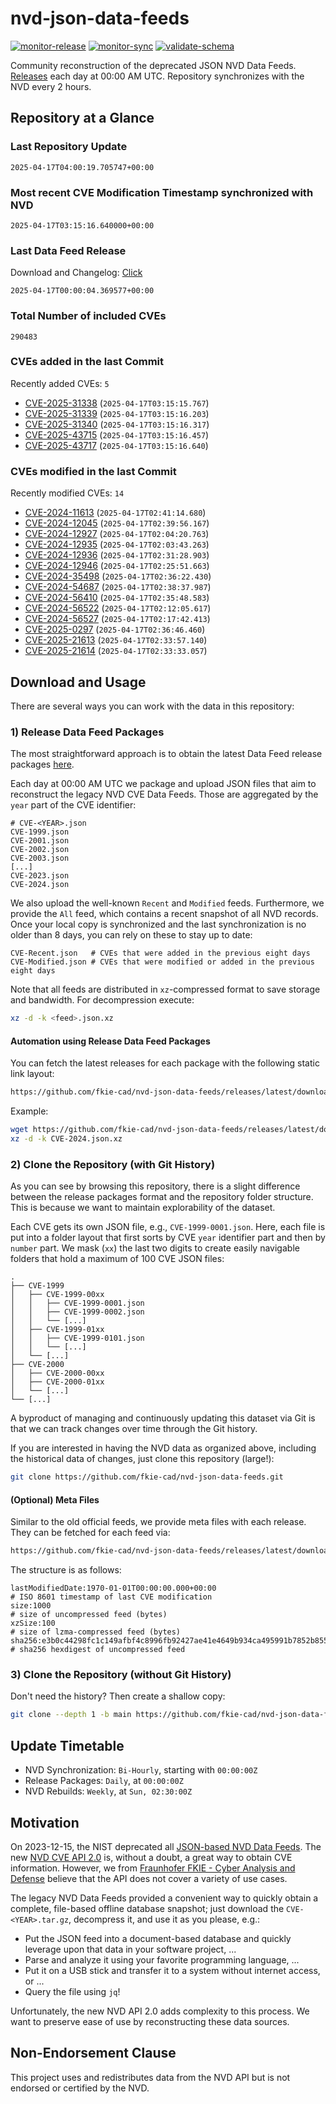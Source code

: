 # nvd-json-data-feeds

[![monitor-release](https://github.com/fkie-cad/nvd-json-data-feeds/actions/workflows/monitor_release.yml/badge.svg)](https://github.com/fkie-cad/nvd-json-data-feeds/actions/workflows/monitor_release.yml)
[![monitor-sync](https://github.com/fkie-cad/nvd-json-data-feeds/actions/workflows/monitor_sync.yml/badge.svg)](https://github.com/fkie-cad/nvd-json-data-feeds/actions/workflows/monitor_sync.yml)
[![validate-schema](https://github.com/fkie-cad/nvd-json-data-feeds/actions/workflows/validate_schema.yml/badge.svg)](https://github.com/fkie-cad/nvd-json-data-feeds/actions/workflows/validate_schema.yml)

Community reconstruction of the deprecated JSON NVD Data Feeds.
[Releases](https://github.com/fkie-cad/nvd-json-data-feeds/releases/latest) each day at 00:00 AM UTC.
Repository synchronizes with the NVD every 2 hours.

## Repository at a Glance

### Last Repository Update

```plain
2025-04-17T04:00:19.705747+00:00
```

### Most recent CVE Modification Timestamp synchronized with NVD

```plain
2025-04-17T03:15:16.640000+00:00
```

### Last Data Feed Release

Download and Changelog: [Click](https://github.com/fkie-cad/nvd-json-data-feeds/releases/latest)

```plain
2025-04-17T00:00:04.369577+00:00
```

### Total Number of included CVEs

```plain
290483
```

### CVEs added in the last Commit

Recently added CVEs: `5`

- [CVE-2025-31338](CVE-2025/CVE-2025-313xx/CVE-2025-31338.json) (`2025-04-17T03:15:15.767`)
- [CVE-2025-31339](CVE-2025/CVE-2025-313xx/CVE-2025-31339.json) (`2025-04-17T03:15:16.203`)
- [CVE-2025-31340](CVE-2025/CVE-2025-313xx/CVE-2025-31340.json) (`2025-04-17T03:15:16.317`)
- [CVE-2025-43715](CVE-2025/CVE-2025-437xx/CVE-2025-43715.json) (`2025-04-17T03:15:16.457`)
- [CVE-2025-43717](CVE-2025/CVE-2025-437xx/CVE-2025-43717.json) (`2025-04-17T03:15:16.640`)


### CVEs modified in the last Commit

Recently modified CVEs: `14`

- [CVE-2024-11613](CVE-2024/CVE-2024-116xx/CVE-2024-11613.json) (`2025-04-17T02:41:14.680`)
- [CVE-2024-12045](CVE-2024/CVE-2024-120xx/CVE-2024-12045.json) (`2025-04-17T02:39:56.167`)
- [CVE-2024-12927](CVE-2024/CVE-2024-129xx/CVE-2024-12927.json) (`2025-04-17T02:04:20.763`)
- [CVE-2024-12935](CVE-2024/CVE-2024-129xx/CVE-2024-12935.json) (`2025-04-17T02:03:43.263`)
- [CVE-2024-12936](CVE-2024/CVE-2024-129xx/CVE-2024-12936.json) (`2025-04-17T02:31:28.903`)
- [CVE-2024-12946](CVE-2024/CVE-2024-129xx/CVE-2024-12946.json) (`2025-04-17T02:25:51.663`)
- [CVE-2024-35498](CVE-2024/CVE-2024-354xx/CVE-2024-35498.json) (`2025-04-17T02:36:22.430`)
- [CVE-2024-54687](CVE-2024/CVE-2024-546xx/CVE-2024-54687.json) (`2025-04-17T02:38:37.987`)
- [CVE-2024-56410](CVE-2024/CVE-2024-564xx/CVE-2024-56410.json) (`2025-04-17T02:35:48.583`)
- [CVE-2024-56522](CVE-2024/CVE-2024-565xx/CVE-2024-56522.json) (`2025-04-17T02:12:05.617`)
- [CVE-2024-56527](CVE-2024/CVE-2024-565xx/CVE-2024-56527.json) (`2025-04-17T02:17:42.413`)
- [CVE-2025-0297](CVE-2025/CVE-2025-02xx/CVE-2025-0297.json) (`2025-04-17T02:36:46.460`)
- [CVE-2025-21613](CVE-2025/CVE-2025-216xx/CVE-2025-21613.json) (`2025-04-17T02:33:57.140`)
- [CVE-2025-21614](CVE-2025/CVE-2025-216xx/CVE-2025-21614.json) (`2025-04-17T02:33:33.057`)


## Download and Usage

There are several ways you can work with the data in this repository:

### 1) Release Data Feed Packages

The most straightforward approach is to obtain the latest Data Feed release packages [here](https://github.com/fkie-cad/nvd-json-data-feeds/releases/latest).

Each day at 00:00 AM UTC we package and upload JSON files that aim to reconstruct the legacy NVD CVE Data Feeds.
Those are aggregated by the `year` part of the CVE identifier:

```
# CVE-<YEAR>.json
CVE-1999.json
CVE-2001.json
CVE-2002.json
CVE-2003.json
[...]
CVE-2023.json
CVE-2024.json
```

We also upload the well-known `Recent` and `Modified` feeds.
Furthermore, we provide the `All` feed, which contains a recent snapshot of all NVD records.
Once your local copy is synchronized and the last synchronization is no older than 8 days, you can rely on these to stay up to date:

```plain
CVE-Recent.json   # CVEs that were added in the previous eight days
CVE-Modified.json # CVEs that were modified or added in the previous eight days
```

Note that all feeds are distributed in `xz`-compressed format to save storage and bandwidth.
For decompression execute:

```sh
xz -d -k <feed>.json.xz
```

#### Automation using Release Data Feed Packages

You can fetch the latest releases for each package with the following static link layout:

```sh
https://github.com/fkie-cad/nvd-json-data-feeds/releases/latest/download/CVE-<YEAR>.json.xz
```

Example:

```sh
wget https://github.com/fkie-cad/nvd-json-data-feeds/releases/latest/download/CVE-2024.json.xz
xz -d -k CVE-2024.json.xz
```

### 2) Clone the Repository (with Git History)

As you can see by browsing this repository, there is a slight difference between the release packages format and the repository folder structure.
This is because we want to maintain explorability of the dataset.

Each CVE gets its own JSON file, e.g., `CVE-1999-0001.json`.
Here, each file is put into a folder layout that first sorts by CVE `year` identifier part and then by `number` part.
We mask (`xx`) the last two digits to create easily navigable folders that hold a maximum of 100 CVE JSON files:

```plain
.
├── CVE-1999
│   ├── CVE-1999-00xx
│   │   ├── CVE-1999-0001.json
│   │   ├── CVE-1999-0002.json
│   │   └── [...]
│   ├── CVE-1999-01xx
│   │   ├── CVE-1999-0101.json
│   │   └── [...]
│   └── [...]
├── CVE-2000
│   ├── CVE-2000-00xx
│   ├── CVE-2000-01xx
│   └── [...]
└── [...]
```

A byproduct of managing and continuously updating this dataset via Git is that we can track changes over time through the Git history.

If you are interested in having the NVD data as organized above, including the historical data of changes, just clone this repository (large!):

```sh
git clone https://github.com/fkie-cad/nvd-json-data-feeds.git
```

#### (Optional) Meta Files

Similar to the old official feeds, we provide meta files with each release. They can be fetched for each feed via:

```sh
https://github.com/fkie-cad/nvd-json-data-feeds/releases/latest/download/CVE-<YEAR>.meta
```

The structure is as follows:

```plain
lastModifiedDate:1970-01-01T00:00:00.000+00:00                          # ISO 8601 timestamp of last CVE modification
size:1000                                                               # size of uncompressed feed (bytes)
xzSize:100                                                              # size of lzma-compressed feed (bytes)
sha256:e3b0c44298fc1c149afbf4c8996fb92427ae41e4649b934ca495991b7852b855 # sha256 hexdigest of uncompressed feed
```

### 3) Clone the Repository (without Git History)

Don't need the history? Then create a shallow copy:

```sh
git clone --depth 1 -b main https://github.com/fkie-cad/nvd-json-data-feeds.git
```


## Update Timetable

* NVD Synchronization: `Bi-Hourly`, starting with `00:00:00Z`
* Release Packages: `Daily`, at `00:00:00Z`
* NVD Rebuilds: `Weekly`, at `Sun, 02:30:00Z`


## Motivation

On 2023-12-15, the NIST deprecated all [JSON-based NVD Data Feeds](https://nvd.nist.gov/vuln/data-feeds#divRetirementBanner-1).
The new [NVD CVE API 2.0](https://nvd.nist.gov/developers/vulnerabilities) is, without a doubt, a great way to obtain CVE information.
However, we from [Fraunhofer FKIE - Cyber Analysis and Defense](https://www.fkie.fraunhofer.de/en/departments/cad.html) believe that the API does not cover a variety of use cases.

The legacy NVD Data Feeds provided a convenient way to quickly obtain a complete, file-based offline database snapshot; just download the `CVE-<YEAR>.tar.gz`, decompress it, and use it as you please, e.g.:

- Put the JSON feed into a document-based database and quickly leverage upon that data in your software project, ...
- Parse and analyze it using your favorite programming language, ...
- Put it on a USB stick and transfer it to a system without internet access, or ...
- Query the file using `jq`!

Unfortunately, the new NVD API 2.0 adds complexity to this process.
We want to preserve ease of use by reconstructing these data sources.

## Non-Endorsement Clause

This project uses and redistributes data from the NVD API but is not endorsed or certified by the NVD.